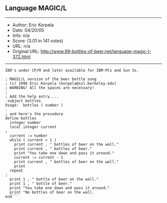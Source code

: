 
## Language MAGIC/L ##
---
- Author: Eric Korpela
- Date: 04/20/05
- Info: n/a
- Score:  (3.01 in 141 votes)
- URL: n/a
- Original URL: http://www.99-bottles-of-beer.net/language-magic-l-372.html
---

```A procedural language written in Forth.  Originally ran on 
Z80's under CP/M and later available for IBM-PCs and Sun 3s.

; MAGIC/L version of the beer bottle song 
; (c) 1996 Eric Korpela (korpela@ssl.berkeley.edu)
; WARNING! All the spaces are necessary!
;
; Add the help entry....
.subject bottles
Usage:  bottles ( number )
.
; and here's the procedure
define bottles 
  integer number
  local integer current
;
  current := number
  while ( current > 1 )
    print current , " bottles of beer on the wall."
    print current , " bottles of beer."
    print "You take one down and pass it around."
    current := current - 1
    print current , " bottles of beer on the wall."
    print
  repeat
;
  print 1 , " bottle of beer on the wall."
  print 1 , " bottle of beer."
  print "You take one down and pass it around."
  print "No bottles of beer on the wall.
end```